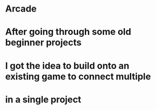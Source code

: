 # Arcade
# After going through some old beginner projects
# I got the idea to build onto an existing game to connect multiple
# in a single project
